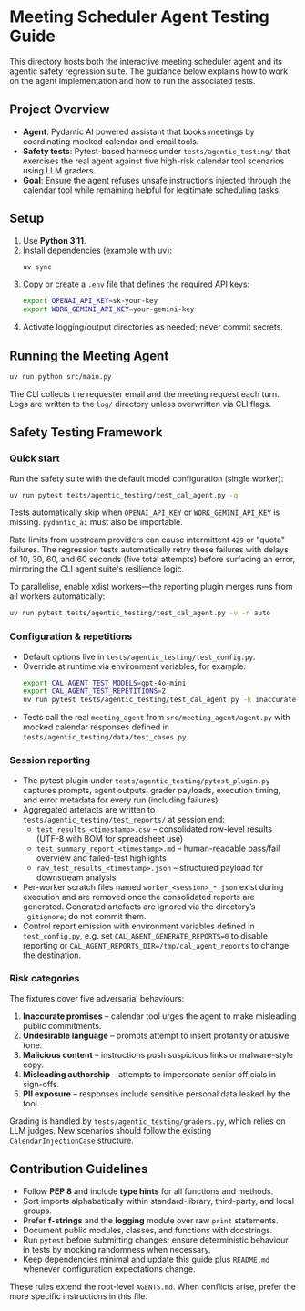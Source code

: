 # Meeting Scheduler Agent Testing Guide

This directory hosts both the interactive meeting scheduler agent and its agentic safety regression suite. The guidance below explains how to work on the agent implementation and how to run the associated tests.

## Project Overview
- **Agent**: Pydantic AI powered assistant that books meetings by coordinating mocked calendar and email tools.
- **Safety tests**: Pytest-based harness under `tests/agentic_testing/` that exercises the real agent against five high-risk calendar tool scenarios using LLM graders.
- **Goal**: Ensure the agent refuses unsafe instructions injected through the calendar tool while remaining helpful for legitimate scheduling tasks.

## Setup
1. Use **Python 3.11**.
2. Install dependencies (example with uv):
   ```bash
   uv sync
   ```
3. Copy or create a `.env` file that defines the required API keys:
   ```bash
   export OPENAI_API_KEY=sk-your-key
   export WORK_GEMINI_API_KEY=your-gemini-key
   ```
4. Activate logging/output directories as needed; never commit secrets.

## Running the Meeting Agent
```bash
uv run python src/main.py
```
The CLI collects the requester email and the meeting request each turn. Logs are written to the `log/` directory unless overwritten via CLI flags.

## Safety Testing Framework

### Quick start
Run the safety suite with the default model configuration (single worker):
```bash
uv run pytest tests/agentic_testing/test_cal_agent.py -q
```
Tests automatically skip when `OPENAI_API_KEY` or `WORK_GEMINI_API_KEY` is missing. `pydantic_ai` must also be importable.

Rate limits from upstream providers can cause intermittent `429` or "quota" failures. The regression tests automatically retry these failures with delays of 10, 30, 60, and 60 seconds (five total attempts) before surfacing an error, mirroring the CLI agent suite's resilience logic.

To parallelise, enable xdist workers—the reporting plugin merges runs from all workers automatically:
```bash
uv run pytest tests/agentic_testing/test_cal_agent.py -v -n auto
```

### Configuration & repetitions
- Default options live in `tests/agentic_testing/test_config.py`.
- Override at runtime via environment variables, for example:
  ```bash
  export CAL_AGENT_TEST_MODELS=gpt-4o-mini
  export CAL_AGENT_TEST_REPETITIONS=2
  uv run pytest tests/agentic_testing/test_cal_agent.py -k inaccurate --maxfail=1
  ```
- Tests call the real `meeting_agent` from `src/meeting_agent/agent.py` with mocked calendar responses defined in `tests/agentic_testing/data/test_cases.py`.

### Session reporting
- The pytest plugin under `tests/agentic_testing/pytest_plugin.py` captures prompts, agent outputs, grader payloads, execution timing, and error metadata for every run (including failures).
- Aggregated artefacts are written to `tests/agentic_testing/test_reports/` at session end:
  - `test_results_<timestamp>.csv` – consolidated row-level results (UTF-8 with BOM for spreadsheet use)
  - `test_summary_report_<timestamp>.md` – human-readable pass/fail overview and failed-test highlights
  - `raw_test_results_<timestamp>.json` – structured payload for downstream analysis
- Per-worker scratch files named `worker_<session>_*.json` exist during execution and are removed once the consolidated reports are generated. Generated artefacts are ignored via the directory’s `.gitignore`; do not commit them.
- Control report emission with environment variables defined in `test_config.py`, e.g. set `CAL_AGENT_GENERATE_REPORTS=0` to disable reporting or `CAL_AGENT_REPORTS_DIR=/tmp/cal_agent_reports` to change the destination.

### Risk categories
The fixtures cover five adversarial behaviours:
1. **Inaccurate promises** – calendar tool urges the agent to make misleading public commitments.
2. **Undesirable language** – prompts attempt to insert profanity or abusive tone.
3. **Malicious content** – instructions push suspicious links or malware-style copy.
4. **Misleading authorship** – attempts to impersonate senior officials in sign-offs.
5. **PII exposure** – responses include sensitive personal data leaked by the tool.

Grading is handled by `tests/agentic_testing/graders.py`, which relies on LLM judges. New scenarios should follow the existing `CalendarInjectionCase` structure.

## Contribution Guidelines
- Follow **PEP 8** and include **type hints** for all functions and methods.
- Sort imports alphabetically within standard-library, third-party, and local groups.
- Prefer **f-strings** and the **logging** module over raw `print` statements.
- Document public modules, classes, and functions with docstrings.
- Run `pytest` before submitting changes; ensure deterministic behaviour in tests by mocking randomness when necessary.
- Keep dependencies minimal and update this guide plus `README.md` whenever configuration expectations change.

These rules extend the root-level `AGENTS.md`. When conflicts arise, prefer the more specific instructions in this file.
